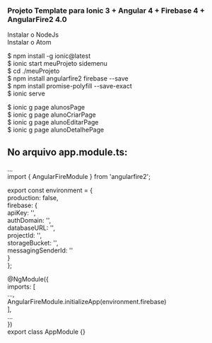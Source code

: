 ### Projeto Template para Ionic 3 + Angular 4 + Firebase 4 + AngularFire2 4.0

Instalar o NodeJs  
Instalar o Atom  

$ npm install -g ionic@latest  
$ ionic start meuProjeto sidemenu  
$ cd ./meuProjeto  
$ npm install angularfire2 firebase --save  
$ npm install promise-polyfill --save-exact  
$ ionic serve  

$ ionic g page alunosPage  
$ ionic g page alunoCriarPage  
$ ionic g page alunoEditarPage  
$ ionic g page alunoDetalhePage  

## No arquivo app.module.ts:  

...  
import { AngularFireModule } from 'angularfire2';  

export const environment = {  
  production: false,  
  firebase: {  
    apiKey: '<your-key>',  
    authDomain: '<your-project-authdomain>',  
    databaseURL: '<your-database-URL>',  
    projectId: '<your-project-id>',  
    storageBucket: '<your-storage-bucket>',  
    messagingSenderId: '<your-messaging-sender-id>'  
  }  
};  

@NgModule({  
  imports: [  
    ...,  
    AngularFireModule.initializeApp(environment.firebase)  
  ],  
  ...  
})  
export class AppModule {}  
